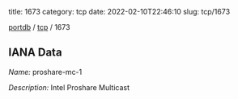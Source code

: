 title: 1673
category: tcp
date: 2022-02-10T22:46:10
slug: tcp/1673

[portdb](/) / [tcp](/category/tcp.html) / 1673


## IANA Data

_Name:_ proshare-mc-1

_Description:_ Intel Proshare Multicast

